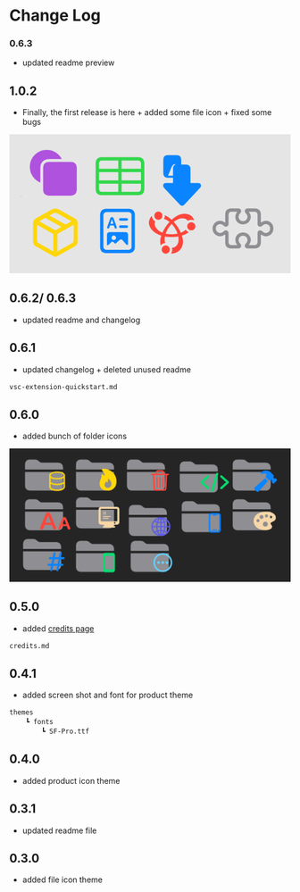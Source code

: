 # Change Log

### 0.6.3

* updated readme preview

## 1.0.2

* Finally, the first release is here + added some file icon + fixed some bugs

![Icons preview](assets/Screenshot-5.png)

## 0.6.2/ 0.6.3

* updated readme and changelog

## 0.6.1

* updated changelog + deleted unused readme

```txt
vsc-extension-quickstart.md
```

## 0.6.0

* added bunch of folder icons

![folders icon preview](assets/Screenshot-2.png)

## 0.5.0

* added [credits page](credits.md)

```txt
credits.md
```

## 0.4.1

* added screen shot and font for product theme

```txt
themes
    ┗ fonts
        ┗ SF-Pro.ttf
```

## 0.4.0

* added product icon theme

## 0.3.1

* updated readme file

## 0.3.0

* added file icon theme
